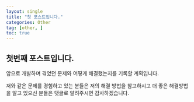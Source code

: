 ```yaml
---
layout: single
title: "첫 포스트입니다."
categories: Other
tag: [other, ]
toc: true
---
```

## 첫번째 포스트입니다.   

앞으로 개발하며 겪었던 문제와 어떻게 해결했는지를 기록할 계획입니다.   

저와 같은 문제를 경험하고 있는 분들은 저의 해결 방법을 참고하시고 더 좋은 해결방법을 알고 있으신 분들은 댓글로 알려주시면 감사하겠습니다.